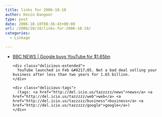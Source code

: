 ```yaml
---
title: links for 2006-10-10
author: Kevin Dangoor
type: post
date: 2006-10-10T08:36:43+00:00
url: /2006/10/10/links-for-2006-10-10/
categories:
  - Linkage

---
```

<ul class="delicious">
  <li>
    <div class="delicious-link">
      <a href="http://news.bbc.co.uk/2/hi/business/6034577.stm">BBC NEWS | Google buys YouTube for $1.65bn</a>
    </div>
    
    <div class="delicious-extended">
      YouTube launched in Feb &#8217;05. Not a bad deal selling your business after less than two years for 1.65 billion.
    </div>
    
    <div class="delicious-tags">
      (tags: <a href="http://del.icio.us/tazzzzz/news">news</a> <a href="http://del.icio.us/tazzzzz/web">web</a> <a href="http://del.icio.us/tazzzzz/business">business</a> <a href="http://del.icio.us/tazzzzz/google">google</a>)
    </div>
  </li>
</ul>